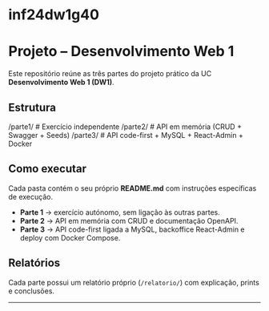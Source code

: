 # inf24dw1g40

# Projeto – Desenvolvimento Web 1

Este repositório reúne as três partes do projeto prático da UC **Desenvolvimento Web 1 (DW1)**.  

## Estrutura

/parte1/    # Exercício independente
/parte2/    # API em memória (CRUD + Swagger + Seeds)
/parte3/    # API code-first + MySQL + React-Admin + Docker

## Como executar
Cada pasta contém o seu próprio **README.md** com instruções específicas de execução.  

- **Parte 1** → exercício autónomo, sem ligação às outras partes.  
- **Parte 2** → API em memória com CRUD e documentação OpenAPI.  
- **Parte 3** → API code-first ligada a MySQL, backoffice React-Admin e deploy com Docker Compose.  

## Relatórios
Cada parte possui um relatório próprio (`/relatorio/`) com explicação, prints e conclusões.  

---
